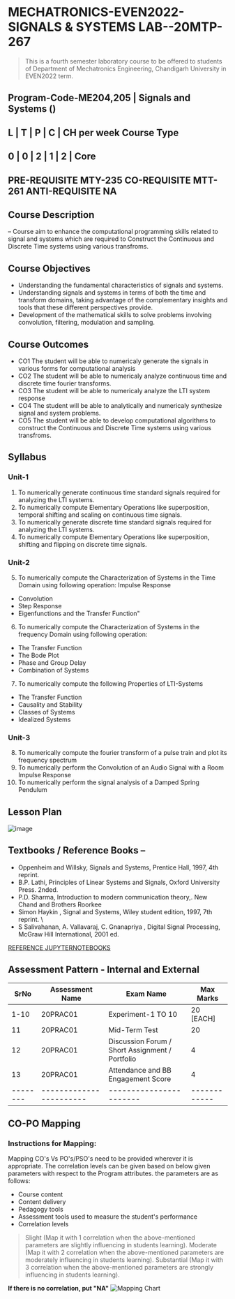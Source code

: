 # MECHATRONICS-EVEN2022-SIGNALS & SYSTEMS LAB--20MTP-267

> This is a fourth semester laboratory course to be offered to students of Department of Mechatronics Engineering, Chandigarh University in EVEN2022 term.

Program-Code-ME204,205 | Signals and Systems ()
------------------------------------
L | T |	P | C | CH per week	Course Type
------------------------------------
0 | 0 |	2 | 1 | 2 |	Core
--------------------------------------------
PRE-REQUISITE	MTY-235
CO-REQUISITE	MTT-261
ANTI-REQUISITE	NA
------------------------------------------

## Course Description 
– Course aim to enhance the computational programming skills related to signal and systems which are required to Construct the Continuous and Discrete Time systems using various transfroms.

## Course Objectives 
- Understanding the fundamental characteristics of signals and systems.  
- Understanding signals and systems in terms of both the time and transform domains, taking advantage of the complementary insights and tools that these different perspectives provide.
- Development of the mathematical skills to solve problems involving convolution, filtering, modulation and sampling.

## Course Outcomes

- CO1	The student will be able to numericaly generate the signals in various forms for computational analysis
- CO2	The student will be able to numericaly analyze continuous time and discrete time fourier transforms.
- CO3	The student will be able to numericaly analyze the LTI system response
- CO4	The student will be able to analytically and numericaly synthesize signal and system problems.
- CO5	The student will be able to develop computational algorithms to construct the Continuous and Discrete Time systems using various transfroms.

## Syllabus

### Unit-1
1. To numerically generate continuous time standard signals required for analyzing the LTI systems.
2. To numerically compute Elementary Operations like superposition, temporal shifting and scaling on continuous time signals.
3. To numerically generate discrete  time standard signals required for analyzing the LTI systems.
4. To numerically compute Elementary Operations like superposition, shifting and flipping  on discrete time signals.
### Unit-2
5. To numerically compute the Characterization of Systems in the Time Domain using following operation: Impulse Response
- Convolution
- Step Response
- Eigenfunctions and the Transfer Function"
6. To numerically compute the Characterization of Systems in the frequency  Domain using following operation:
- The Transfer Function
- The Bode Plot
- Phase and Group Delay
- Combination of Systems
7. To numerically compute the following  Properties of LTI-Systems 
- The Transfer Function
- Causality and Stability
- Classes of Systems
- Idealized Systems
### Unit-3
8. To numerically compute the fourier transform of a  pulse train and plot its frequency spectrum
9. To numerically perform the Convolution of an Audio Signal with a Room Impulse Response
10. To numerically perform the signal analysis of a Damped Spring Pendulum


## Lesson Plan

![image](https://user-images.githubusercontent.com/61932746/148655901-365d1e3f-faa5-40f2-bc98-5597b709ece5.png)


## Textbooks / Reference Books – 

- Oppenheim and Willsky, Signals and Systems, Prentice Hall, 1997, 4th reprint.
- B.P. Lathi, Principles of Linear Systems and Signals, Oxford University Press. 2nded.
- P.D. Sharma, Introduction to modern communication theory,. New Chand and Brothers Roorkee
- Simon Haykin , Signal and Systems, Wiley student edition, 1997, 7th reprint. \
- S Salivahanan, A. Vallavaraj, C. Gnanapriya , Digital Signal Processing, McGraw Hill International, 2001 ed.

[REFERENCE JUPYTERNOTEBOOKS](https://nbviewer.org/github/spatialaudio/signals-and-systems-lecture/blob/master/index.ipynb)

## Assessment Pattern - Internal and External


SrNo	|    Assessment Name	|   Exam Name	        |  Max Marks
--------|-----------------------|-----------------------|------------
1-10	|    20PRAC01	        |   Experiment-1 TO 10  |  20 [EACH]
11	|    20PRAC01		|   Mid-Term Test       |  20
12	|    20PRAC01		|   Discussion Forum / Short Assignment / Portfolio	| 4
13	|    20PRAC01		|   Attendance and BB Engagement Score	| 4
--------|-----------------------|-----------------------|------------
## CO-PO Mapping

### Instructions for Mapping:
Mapping CO's Vs PO's/PSO's need to be provided wherever it is appropriate. The correlation levels can be given based on below given parameters with respect to the Program attributes. the parameters are as follows:

- Course content
- Content delivery
- Pedagogy tools
- Assessment tools used to measure the student's performance
- Correlation levels

> Slight (Map it with 1 correlation when the above-mentioned parameters are slightly influencing in students learning).
> Moderate (Map it with 2 correlation when the above-mentioned parameters are moderately influencing in students learning).
> Substantial (Map it with 3 correlation when the above-mentioned parameters are strongly influencing in students learning).

**If there is no correlation, put "NA"**
![Mapping Chart](https://github.com/ChandigarhUniv/MECHATRONICS-EVEN2022-SIGNALS-SYSTEMS--20MTT-261-/blob/main/Gallery/co-po%20sas.PNG)
